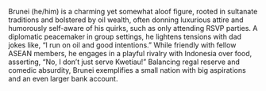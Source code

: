 Brunei (he/him) is a charming yet somewhat aloof figure, rooted in sultanate traditions and bolstered by oil wealth, often donning luxurious attire and humorously self-aware of his quirks, such as only attending RSVP parties. A diplomatic peacemaker in group settings, he lightens tensions with dad jokes like, “I run on oil and good intentions.” While friendly with fellow ASEAN members, he engages in a playful rivalry with Indonesia over food, asserting, “No, I don’t just serve Kwetiau!” Balancing regal reserve and comedic absurdity, Brunei exemplifies a small nation with big aspirations and an even larger bank account.